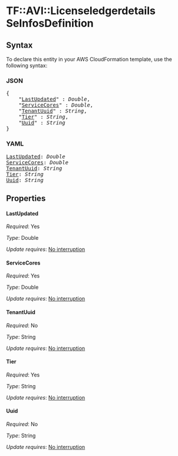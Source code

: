 # TF::AVI::Licenseledgerdetails SeInfosDefinition

## Syntax

To declare this entity in your AWS CloudFormation template, use the following syntax:

### JSON

<pre>
{
    "<a href="#lastupdated" title="LastUpdated">LastUpdated</a>" : <i>Double</i>,
    "<a href="#servicecores" title="ServiceCores">ServiceCores</a>" : <i>Double</i>,
    "<a href="#tenantuuid" title="TenantUuid">TenantUuid</a>" : <i>String</i>,
    "<a href="#tier" title="Tier">Tier</a>" : <i>String</i>,
    "<a href="#uuid" title="Uuid">Uuid</a>" : <i>String</i>
}
</pre>

### YAML

<pre>
<a href="#lastupdated" title="LastUpdated">LastUpdated</a>: <i>Double</i>
<a href="#servicecores" title="ServiceCores">ServiceCores</a>: <i>Double</i>
<a href="#tenantuuid" title="TenantUuid">TenantUuid</a>: <i>String</i>
<a href="#tier" title="Tier">Tier</a>: <i>String</i>
<a href="#uuid" title="Uuid">Uuid</a>: <i>String</i>
</pre>

## Properties

#### LastUpdated

_Required_: Yes

_Type_: Double

_Update requires_: [No interruption](https://docs.aws.amazon.com/AWSCloudFormation/latest/UserGuide/using-cfn-updating-stacks-update-behaviors.html#update-no-interrupt)

#### ServiceCores

_Required_: Yes

_Type_: Double

_Update requires_: [No interruption](https://docs.aws.amazon.com/AWSCloudFormation/latest/UserGuide/using-cfn-updating-stacks-update-behaviors.html#update-no-interrupt)

#### TenantUuid

_Required_: No

_Type_: String

_Update requires_: [No interruption](https://docs.aws.amazon.com/AWSCloudFormation/latest/UserGuide/using-cfn-updating-stacks-update-behaviors.html#update-no-interrupt)

#### Tier

_Required_: Yes

_Type_: String

_Update requires_: [No interruption](https://docs.aws.amazon.com/AWSCloudFormation/latest/UserGuide/using-cfn-updating-stacks-update-behaviors.html#update-no-interrupt)

#### Uuid

_Required_: No

_Type_: String

_Update requires_: [No interruption](https://docs.aws.amazon.com/AWSCloudFormation/latest/UserGuide/using-cfn-updating-stacks-update-behaviors.html#update-no-interrupt)

